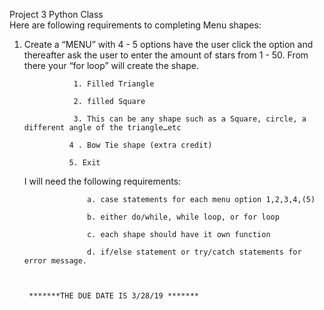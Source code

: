 Project 3 Python Class   
Here are following requirements to completing Menu shapes:

  1. Create a “MENU” with 4 - 5 options have the user click the option and thereafter ask the user to enter the amount of stars from 1 - 50. From there your “for loop” will create the shape.

                    1. Filled Triangle  

                    2. filled Square

                    3. This can be any shape such as a Square, circle, a different angle of the triangle…etc

                   4 . Bow Tie shape (extra credit)

                   5. Exit 

     I will need the following requirements:

                       a. case statements for each menu option 1,2,3,4,(5)

                       b. either do/while, while loop, or for loop   

                       c. each shape should have it own function

                       d. if/else statement or try/catch statements for error message.

                                                                                     

          *******THE DUE DATE IS 3/28/19 *******
